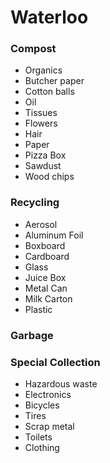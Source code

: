 # Waterloo

### Compost
- Organics
- Butcher paper
- Cotton balls
- Oil
- Tissues
- Flowers
- Hair
- Paper
- Pizza Box
- Sawdust
- Wood chips

### Recycling
- Aerosol
- Aluminum Foil
- Boxboard
- Cardboard
- Glass
- Juice Box
- Metal Can
- Milk Carton
- Plastic

### Garbage


### Special Collection
- Hazardous waste
- Electronics
- Bicycles
- Tires
- Scrap metal
- Toilets
- Clothing


